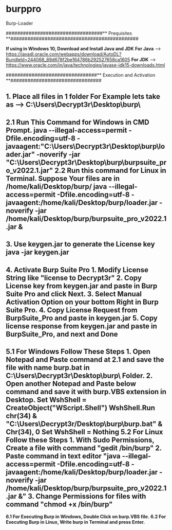# burppro
Burp-Loader

##################################** Prequisites **#############################################

**If using in Windows 10, Download and Install Java and JDK**
	**For Java** --> https://javadl.oracle.com/webapps/download/AutoDL?BundleId=244068_89d678f2be164786b292527658ca1605
	**For JDK**  --> https://www.oracle.com/in/java/technologies/javase-jdk15-downloads.html

################################** Execution and Activation **################################

**1. Place all files in 1 folder**
	For Example lets take as --> C:\Users\Decrypt3r\Desktop\burp\
----------------------------------------------
**2.1 Run This Command for Windows in CMD Prompt.**
	java --illegal-access=permit -Dfile.encoding=utf-8 -javaagent:"C:\Users\Decrypt3r\Desktop\burp\loader.jar" -noverify -jar "C:\Users\Decrypt3r\Desktop\burp\burpsuite_pro_v2022.1.jar"
**2.2 Run this command for Linux in Terminal. Suppose Your files are in /home/kali/Desktop/burp/**
	java --illegal-access=permit -Dfile.encoding=utf-8 -javaagent:/home/kali/Desktop/burp/loader.jar -noverify -jar /home/kali/Desktop/burp/burpsuite_pro_v2022.1.jar &
----------------------------------------------
**3. Use keygen.jar to generate the License key**
	java -jar keygen.jar
----------------------------------------------
**4. Activate Burp Suite Pro**
	1. Modify License String like "license to Decrypt3r"
	2. Copy License key from keygen.jar and paste in Burp Suite Pro and click Next.
	3. Select Manual Activation Option on your bottom Right in Burp Suite Pro.
	4. Copy License Request from BurpSuite_Pro and paste in keygen.jar
	5. Copy license response from keygen.jar and paste in BurpSuite_Pro, and next and Done
----------------------------------------------
**5.1 For Windows Follow These Steps**
	1. Open Notepad and Paste command at 2.1 and save the file with name burp.bat in C:\Users\Decrypt3r\Desktop\burp\   Folder.
	2. Open another Notepad and Paste below command and save it with burp.VBS extension in Desktop.
		Set WshShell = CreateObject("WScript.Shell")
		WshShell.Run chr(34) & "C:\Users\Decrypt3r/Desktop\burp\burp.bat" & Chr(34), 0
		Set WshShell = Nothing
**5.2 For Linux Follow these Steps**
	1. With Sudo Permissions, Create a file with command "gedit /bin/burp"
	2. Paste command in text editor "java --illegal-access=permit -Dfile.encoding=utf-8 -javaagent:/home/kali/Desktop/burp/loader.jar -noverify -jar /home/kali/Desktop/burp/burpsuite_pro_v2022.1.jar &"
	3. Change Permissions for files with command "chmod +x /bin/burp"
----------------------------------------------
**6.1 For Executing Burp in Windows, Double Click on burp.VBS file.**
**6.2 For Executing Burp in Linux, Write burp in Terminal and press Enter.**
